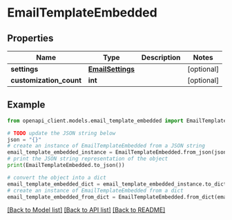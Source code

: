 # EmailTemplateEmbedded


## Properties

Name | Type | Description | Notes
------------ | ------------- | ------------- | -------------
**settings** | [**EmailSettings**](EmailSettings.md) |  | [optional] 
**customization_count** | **int** |  | [optional] 

## Example

```python
from openapi_client.models.email_template_embedded import EmailTemplateEmbedded

# TODO update the JSON string below
json = "{}"
# create an instance of EmailTemplateEmbedded from a JSON string
email_template_embedded_instance = EmailTemplateEmbedded.from_json(json)
# print the JSON string representation of the object
print(EmailTemplateEmbedded.to_json())

# convert the object into a dict
email_template_embedded_dict = email_template_embedded_instance.to_dict()
# create an instance of EmailTemplateEmbedded from a dict
email_template_embedded_from_dict = EmailTemplateEmbedded.from_dict(email_template_embedded_dict)
```
[[Back to Model list]](../README.md#documentation-for-models) [[Back to API list]](../README.md#documentation-for-api-endpoints) [[Back to README]](../README.md)


